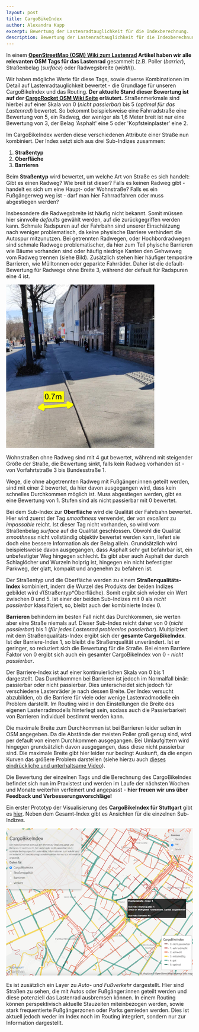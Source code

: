 ```yaml
---
layout: post
title: CargoBikeIndex
author: Alexandra Kapp
excerpt: Bewertung der Lastenradtauglichkeit für die Indexberechnung.
description: Bewertung der Lastenradtauglichkeit für die Indexberechnung.
---
```


In einem **[OpenStreetMap (OSM) Wiki zum Lastenrad](https://wiki.openstreetmap.org/wiki/DE:Cargobike) Artikel haben wir alle relevanten OSM Tags für das Lastenrad** gesammelt (z.B. Poller (*barrier*), Straßenbelag (*surface*) oder Radwegsbreite (*width*)).

Wir haben mögliche Werte für diese Tags, sowie diverse Kombinationen im Detail auf Lastenradtauglichkeit bewertet - die Grundlage für unseren CargoBikeIndex und das Routing. **Der aktuelle Stand dieser Bewertung ist auf der [CargoRocket OSM Wiki Seite](https://wiki.openstreetmap.org/wiki/CargoRocket) erläutert.** Straßenmerkmale sind hierbei auf einer Skala von 0 (*nicht passierbar*) bis 5 (*optimal für das Lastenrad*) bewertet. So bekommt beispielsweise eine Fahrradstraße eine Bewertung von 5, ein Radweg, der weniger als 1,6 Meter breit ist nur eine Bewertung von 3, der Belag 'Asphalt' eine 5 oder 'Kopfsteinplaster' eine 2. 

Im CargoBikeIndex werden diese verschiedenen Attribute einer Straße nun kombiniert. Der Index setzt sich aus drei Sub-Indizes zusammen:
1. **Straßentyp**
2. **Oberfläche**
3. **Barrieren**

Beim **Straßentyp** wird bewertet, um welche Art von Straße es sich handelt: Gibt es einen Radweg? Wie breit ist dieser? Falls es keinen Radweg gibt - handelt es sich um eine Haupt- oder Wohnstraße? Falls es ein Fußgängerweg weg ist - darf man hier Fahrradfahren oder muss abgestiegen werden? 

Insbesondere die Radwegsbreite ist häufig nicht bekannt. Somit müssen hier sinnvolle *defaults* gewählt werden, auf die zurückgegriffen werden kann. Schmale Radspuren auf der Fahrbahn sind unserer Einschätzung nach weniger problematisch, da keine physische Barriere verhindert die Autospur mitzunutzen. Bei getrennten Radwegen, oder Hochbordradwegen sind schmale Radwege problematischer, da hier zum Teil phyische Barrieren wie Bäume vorhanden sind oder häufig niedrige Kanten den Gehweweg vom Radweg trennen (siehe Bild). Zusätzlich stehen hier häufiger temporäre Barrieren, wie Mülltonnen oder geparkte Fahrräder. Daher ist die default-Bewertung für Radwege ohne Breite 3, während der default für Radspuren eine 4 ist. 

<div class="flex c">
<img alt="Beispiel Hochbordradweg" src="/assets/images/separated-cycleway.jpg" width= "400">
</div>

Wohnstraßen ohne Radweg sind mit 4 gut bewertet, während mit steigender Größe der Straße, die Bewertung sinkt, falls kein Radweg vorhanden ist - von Vorfahrtstraße 3 bis Bundesstraße 1.

Wege, die ohne abgetrennten Radweg mit Fußgänger:innen geteilt werden, sind mit einer 2 bewertet, da hier davon ausgegangen wird, dass kein schnelles Durchkommen möglich ist. Muss abgestiegen werden, gibt es eine Bewertung von 1. Stufen sind als nicht passierbar mit 0 bewertet.

Bei dem Sub-Index zur **Oberfläche** wird die Qualität der Fahrbahn bewertet. Hier wird zuerst der Tag *smoothness* verwendet, der von *excellent* zu *impassable* reicht. Ist dieser Tag nicht vorhanden, so wird vom Straßenbelag *surface* auf die Qualität geschlossen. Obwohl die Qualität *smoothness* nicht vollständig objektiv bewertet werden kann, liefert sie doch eine bessere Information als der Belag allein. Grundsätzlich wird beispielsweise davon ausgegangen, dass Asphalt sehr gut befahrbar ist, ein unbefestigter Weg hingegen schlecht. Es gibt aber auch Asphalt der durch Schlaglöcher und Wurzeln  holprig ist, hingegen ein nicht befestigter Parkweg, der glatt, kompakt und angenehm zu befahren ist.

Der Straßentyp und die Oberfläche werden zu einem **Straßenqualitäts-Index** kombiniert, indem die Wurzel des Produkts der beiden Indizes gebildet wird √(Straßentyp\*Oberfläche). Somit ergibt sich wieder ein Wert zwischen 0 und 5. Ist einer der beiden Sub-Indizes mit 0 als *nicht passierbar* klassifiziert, so, bleibt auch der kombinierte Index 0.

**Barrieren** behindern im besten Fall nicht das Durchkommen, sie werten aber eine Straße niemals auf. Dieser Sub-Index reicht daher von 0 (*nicht passierbar*) bis 1 (*für jedes Lastenrad problemlos passierbar*). Multipliziert mit dem Straßenqualitäts-Index ergibt sich der **gesamte CargoBikeIndex**. Ist der Barriere-Index 1, so bleibt die Straßenqualität unverändert. Ist er geringer, so reduziert sich die Bewertung für die Straße. Bei einem Barriere Faktor von 0 ergibt sich auch ein gesamter CargoBikeIndex von 0 - *nicht passierbar*.

Der Barriere-Index ist auf einer kontinuierlichen Skala von 0 bis 1 dargestellt. Das Durchkommen bei Barrieren ist jedoch im Normalfall binär: passierbar oder nicht passierbar. Dies unterscheidet sich jedoch für verschiedene Lastenräder je nach dessen Breite. Der Index versucht abzubilden, ob die Barriere für viele oder wenige Lastenradmodelle ein Problem darstellt. Im Routing wird in den Einstellungen die Breite des eigenen Lastenradmodells hinterlegt sein, sodass auch die Passierbarkeit von Barrieren individuell bestimmt werden kann.

Die maximale Breite zum Durchkommen ist bei Barrieren leider selten in OSM angegeben. Da die Abstände der meisten Poller groß genug sind, wird per default von einem Durchkommen ausgegangen. Bei Umlaufgittern wird hingegen grundsätzlich davon ausgegangen, dass diese nicht passierbar sind. Die maximale Breite gibt hier leider nur bedingt Auskunft, da die engen Kurven das größere Problem darstellen (siehe hierzu auch [dieses eindrückliche und unterhaltsame Video](https://www.youtube.com/watch?v=jSl3jgNLceI)).

Die Bewertung der einzelnen Tags und die Berechnung des CargoBikeIndex befindet sich nun im Praxistest und werden im Laufe der nächsten Wochen und Monate weiterhin verfeinert und angepasst - **hier freuen wir uns über Feedback und Verbesserungsvorschläge!**

Ein erster Prototyp der Visualisierung des **CargoBikeIndex für Stuttgart** gibt es [hier](https://cargorocket.shinyapps.io/index_stuttgart/). Neben dem Gesamt-Index gibt es Ansichten für die einzelnen Sub-Indizes.

<div class="flex c">
<a href= "https://cargorocket.shinyapps.io/index_stuttgart/"> <img alt="CargoBikeIndex Stuttgart Screenshot" src="/assets/images/index_screenshot.png" width= "600"> </a>
</div>

Es ist zusätzlich ein Layer zu *Auto- und Fußverkehr* dargestellt. Hier sind Straßen zu sehen, die mit Autos oder Fußgänger:innen geteilt werden und diese potenziell das Lastenrad ausbremsen können. In einem Routing können perspektivisch aktuelle Stauzeiten miteinbezogen werden, sowie stark frequentierte Fußgängerzonen oder Parks gemieden werden. Dies ist aktuell jedoch weder im Index noch im Routing integriert, sondern nur zur Information dargestellt.
